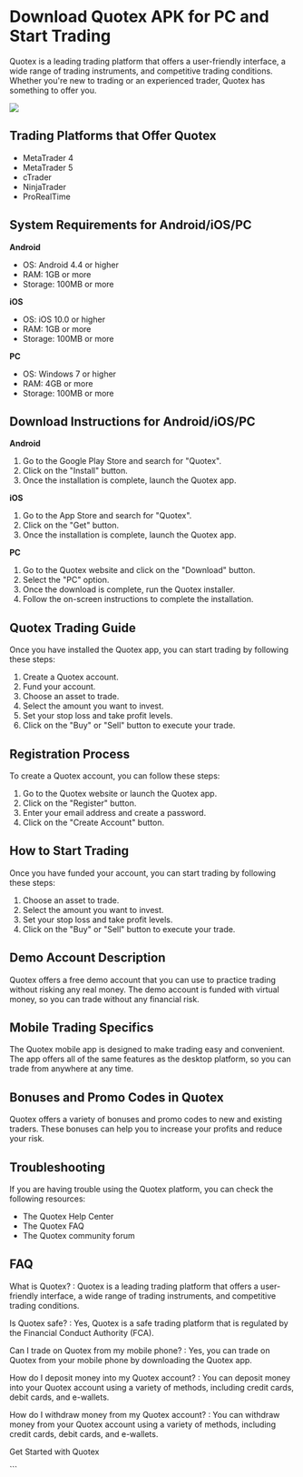 # Download Quotex APK for PC and Start Trading

Quotex is a leading trading platform that offers a user-friendly
interface, a wide range of trading instruments, and competitive trading
conditions. Whether you\'re new to trading or an experienced trader,
Quotex has something to offer you.

[![](https://static.quotex.io/files/1_en/300_250.jpg)](https://traff.sbs/brokerqxsignupf)

## Trading Platforms that Offer Quotex

-   MetaTrader 4
-   MetaTrader 5
-   cTrader
-   NinjaTrader
-   ProRealTime

## System Requirements for Android/iOS/PC

**Android**

-   OS: Android 4.4 or higher
-   RAM: 1GB or more
-   Storage: 100MB or more

**iOS**

-   OS: iOS 10.0 or higher
-   RAM: 1GB or more
-   Storage: 100MB or more

**PC**

-   OS: Windows 7 or higher
-   RAM: 4GB or more
-   Storage: 100MB or more

## Download Instructions for Android/iOS/PC

**Android**

1.  Go to the Google Play Store and search for "Quotex".
2.  Click on the "Install" button.
3.  Once the installation is complete, launch the Quotex app.

**iOS**

1.  Go to the App Store and search for "Quotex".
2.  Click on the "Get" button.
3.  Once the installation is complete, launch the Quotex app.

**PC**

1.  Go to the Quotex website and click on the "Download" button.
2.  Select the "PC" option.
3.  Once the download is complete, run the Quotex installer.
4.  Follow the on-screen instructions to complete the installation.

## Quotex Trading Guide

Once you have installed the Quotex app, you can start trading by
following these steps:

1.  Create a Quotex account.
2.  Fund your account.
3.  Choose an asset to trade.
4.  Select the amount you want to invest.
5.  Set your stop loss and take profit levels.
6.  Click on the "Buy" or "Sell" button to execute your
    trade.

## Registration Process

To create a Quotex account, you can follow these steps:

1.  Go to the Quotex website or launch the Quotex app.
2.  Click on the "Register" button.
3.  Enter your email address and create a password.
4.  Click on the "Create Account" button.

## How to Start Trading

Once you have funded your account, you can start trading by following
these steps:

1.  Choose an asset to trade.
2.  Select the amount you want to invest.
3.  Set your stop loss and take profit levels.
4.  Click on the "Buy" or "Sell" button to execute your
    trade.

## Demo Account Description

Quotex offers a free demo account that you can use to practice trading
without risking any real money. The demo account is funded with virtual
money, so you can trade without any financial risk.

## Mobile Trading Specifics

The Quotex mobile app is designed to make trading easy and convenient.
The app offers all of the same features as the desktop platform, so you
can trade from anywhere at any time.

## Bonuses and Promo Codes in Quotex

Quotex offers a variety of bonuses and promo codes to new and existing
traders. These bonuses can help you to increase your profits and reduce
your risk.

## Troubleshooting

If you are having trouble using the Quotex platform, you can check the
following resources:

-   The Quotex Help Center
-   The Quotex FAQ
-   The Quotex community forum

## FAQ

What is Quotex?
:   Quotex is a leading trading platform that offers a user-friendly
    interface, a wide range of trading instruments, and competitive
    trading conditions.

Is Quotex safe?
:   Yes, Quotex is a safe trading platform that is regulated by the
    Financial Conduct Authority (FCA).

Can I trade on Quotex from my mobile phone?
:   Yes, you can trade on Quotex from your mobile phone by downloading
    the Quotex app.

How do I deposit money into my Quotex account?
:   You can deposit money into your Quotex account using a variety of
    methods, including credit cards, debit cards, and e-wallets.

How do I withdraw money from my Quotex account?
:   You can withdraw money from your Quotex account using a variety of
    methods, including credit cards, debit cards, and e-wallets.

Get Started with Quotex

\`\`\`

